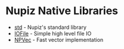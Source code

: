 # Nupiz Native Libraries

- [std](std/DOCS.md) - Nupiz's standard library
- [IOFile](fileio/DOCS.md) - Simple high level file IO
- [NPVec](vec/DOCS.md) - Fast vector implementation

